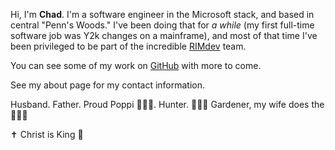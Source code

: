 Hi, I'm **Chad**. I'm a software engineer in the Microsoft stack, and based in central "Penn's Woods." I've been doing that for _a while_ (my first full-time software job was Y2k changes on a mainframe), and most of that time I've been privileged to be part of the incredible [RIMdev]("https://rimdev.io") team.

You can see some of my work on [GitHub](https://www.github.com/lightyeare) with more to come.

See my about page for my contact information.

Husband. Father. Proud Poppi 👨‍👧‍👧. Hunter. 🍅🥕🍓 Gardener, my wife does the 🌷🌹🌼

✝ Christ is King 👑